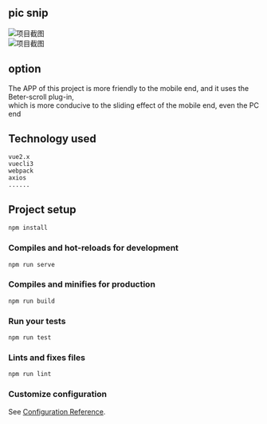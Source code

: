 ## pic snip
![项目截图](https://7.dusays.com/2021/02/02/d2c9e509163e4.png)
<br>
![项目截图](https://7.dusays.com/2021/02/02/423d24c7dee46.png)
## option
The APP of this project is more friendly to the mobile end, and it uses the Beter-scroll plug-in, 
<br>
which is more conducive to the sliding effect of the mobile end, even the PC end

## Technology used
```
vue2.x
vuecli3 
webpack 
axios 
......
```

## Project setup
```
npm install
```

### Compiles and hot-reloads for development
```
npm run serve
```

### Compiles and minifies for production
```
npm run build
```

### Run your tests
```
npm run test
```

### Lints and fixes files
```
npm run lint
```

### Customize configuration
See [Configuration Reference](https://cli.vuejs.org/config/).
